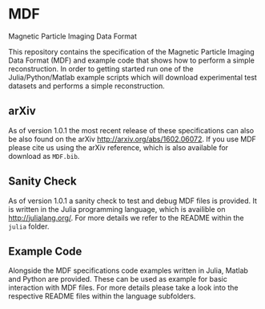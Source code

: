 # MDF
Magnetic Particle Imaging Data Format

This repository contains the specification of the Magnetic Particle Imaging Data Format (MDF) and example code that shows how to perform a simple reconstruction. In order to getting started run one of the Julia/Python/Matlab example scripts which will download experimental test datasets and performs a simple reconstruction.

## arXiv
As of version 1.0.1 the most recent release of these specifications can also be also found on the arXiv http://arxiv.org/abs/1602.06072. If you use MDF please cite us using the arXiv reference, which is also available for download as `MDF.bib`.

## Sanity Check
As of version 1.0.1 a sanity check to test and debug MDF files is provided. It is written in the Julia programming language, which is availible on http://julialang.org/. For more details we refer to the README within the `julia` folder.

## Example Code
Alongside the MDF specifications code examples written in Julia, Matlab and Python are provided. These can be used as example for basic interaction with MDF files. For more details please take a look into the respective README files within the language subfolders.
